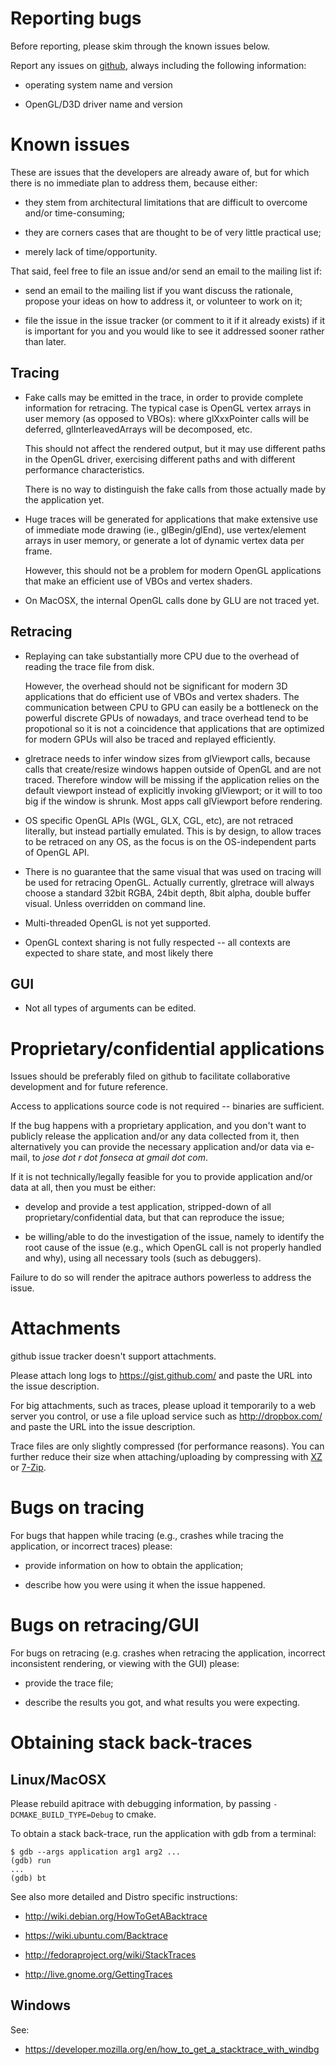 Reporting bugs
==============

Before reporting, please skim through the known issues below.

Report any issues on [github](https://github.com/apitrace/apitrace/issues),
always including the following information:

* operating system name and version

* OpenGL/D3D driver name and version


Known issues
============

These are issues that the developers are already aware of, but for which there
is no immediate plan to address them, because either:

* they stem from architectural limitations that are difficult to overcome
  and/or time-consuming;

* they are corners cases that are thought to be of very little practical use;

* merely lack of time/opportunity.

That said, feel free to file an issue and/or send an email to the mailing list
if:

* send an email to the mailing list if you want discuss the rationale, propose
  your ideas on how to address it, or volunteer to work on it;

* file the issue in the issue tracker (or comment to it if it already exists)
  if it is important for you and you would like to see it addressed sooner
  rather than later.


Tracing
-------

* Fake calls may be emitted in the trace, in order to provide complete
  information for retracing.  The typical case is OpenGL vertex arrays in user
  memory (as opposed to VBOs): where glXxxPointer calls will be deferred,
  glInterleavedArrays will be decomposed, etc.

  This should not affect the rendered output, but it may use different paths in
  the OpenGL driver, exercising different paths and with different performance
  characteristics.

  There is no way to distinguish the fake calls from those actually
  made by the application yet.

* Huge traces will be generated for applications that make extensive use of
  immediate mode drawing (ie., glBegin/glEnd), use vertex/element arrays in
  user memory, or generate a lot of dynamic vertex data per frame.

  However, this should not be a problem for modern OpenGL applications that
  make an efficient use of VBOs and vertex shaders.

* On MacOSX, the internal OpenGL calls done by GLU are not traced yet.


Retracing
---------

* Replaying can take substantially more CPU due to the overhead of reading the
  trace file from disk.

  However, the overhead should not be significant for modern 3D applications
  that do efficient use of VBOs and vertex shaders.  The communication between
  CPU to GPU can easily be a bottleneck on the powerful discrete GPUs of
  nowadays, and trace overhead tend to be propotional so it is not a
  coincidence that applications that are optimized for modern GPUs will also be
  traced and replayed efficiently.

* glretrace needs to infer window sizes from glViewport calls, because calls
  that create/resize windows happen outside of OpenGL and are not traced.
  Therefore window will be missing if the application relies on the default
  viewport instead of explicitly invoking glViewport; or it will to too big if
  the window is shrunk.  Most apps call glViewport before rendering.

* OS specific OpenGL APIs (WGL, GLX, CGL, etc), are not retraced literally, but
  instead partially emulated.  This is by design, to allow traces to be
  retraced on any OS, as the focus is on the OS-independent parts of OpenGL API.

* There is no guarantee that the same visual that was used on tracing will be
  used for retracing OpenGL.  Actually currently, glretrace will always choose
  a standard 32bit RGBA, 24bit depth, 8bit alpha, double buffer visual.  Unless
  overridden on command line.

* Multi-threaded OpenGL is not yet supported.

* OpenGL context sharing is not fully respected -- all contexts are expected to
  share state, and most likely there


GUI
---

* Not all types of arguments can be edited.



Proprietary/confidential applications
=====================================

Issues should be preferably filed on github to facilitate collaborative
development and for future reference.

Access to applications source code is not required -- binaries are sufficient.

If the bug happens with a proprietary application, and you don't want to
publicly release the application and/or any data collected from it, then
alternatively you can provide the necessary application and/or data via e-mail,
to *jose dot r dot fonseca at gmail dot com*.

If it is not technically/legally feasible for you to provide application and/or
data at all, then you must be either:

* develop and provide a test application, stripped-down of all
  proprietary/confidential data, but that can reproduce the issue;

* be willing/able to do the investigation of the issue, namely to identify the
  root cause of the issue (e.g., which OpenGL call is not properly handled and
  why), using all necessary tools (such as debuggers).

Failure to do so will render the apitrace authors powerless to address the
issue.


Attachments
===========

github issue tracker doesn't support attachments.

Please attach long logs to https://gist.github.com/ and paste the URL into the
issue description.

For big attachments, such as traces, please upload it temporarily to a web
server you control, or use a file upload service such as http://dropbox.com/
and paste the URL into the issue description.

Trace files are only slightly compressed (for performance reasons).  You can
further reduce their size when attaching/uploading by compressing with
[XZ](http://tukaani.org/xz/) or [7-Zip](http://www.7-zip.org/).


Bugs on tracing
===============

For bugs that happen while tracing (e.g., crashes while tracing the
application, or incorrect traces) please:

* provide information on how to obtain the application;

* describe how you were using it when the issue happened.


Bugs on retracing/GUI
=====================

For bugs on retracing (e.g. crashes when retracing the application,
incorrect inconsistent rendering, or viewing with the GUI) please:

* provide the trace file;

* describe the results you got, and what results you were expecting.


Obtaining stack back-traces
===========================


Linux/MacOSX
------------

Please rebuild apitrace with debugging information, by passing
`-DCMAKE_BUILD_TYPE=Debug` to cmake.

To obtain a stack back-trace, run the application with gdb from a terminal:

    $ gdb --args application arg1 arg2 ...
    (gdb) run
    ...
    (gdb) bt


See also more detailed and Distro specific instructions:

* http://wiki.debian.org/HowToGetABacktrace

* https://wiki.ubuntu.com/Backtrace

* http://fedoraproject.org/wiki/StackTraces

* http://live.gnome.org/GettingTraces


Windows
-------

See:

* https://developer.mozilla.org/en/how_to_get_a_stacktrace_with_windbg
